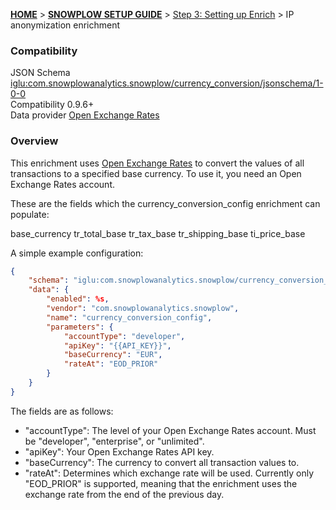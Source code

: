 <a name="top" />

[**HOME**](Home) > [**SNOWPLOW SETUP GUIDE**](Setting-up-Snowplow) > [Step 3: Setting up Enrich](Setting-up-enrich) > IP anonymization enrichment

### Compatibility

JSON Schema   [iglu:com.snowplowanalytics.snowplow/currency_conversion/jsonschema/1-0-0][schema]  
Compatibility 0.9.6+  
Data provider [Open Exchange Rates][openexchangerates]  

### Overview

This enrichment uses [Open Exchange Rates][openexchangerates] to convert the values of all transactions to a specified base currency. To use it, you need an Open Exchange Rates account.

These are the fields which the currency_conversion_config enrichment can populate:

base_currency
tr_total_base
tr_tax_base
tr_shipping_base
ti_price_base

A simple example configuration:

```json
{
    "schema": "iglu:com.snowplowanalytics.snowplow/currency_conversion_config/jsonschema/1-0-0",
    "data": {
        "enabled": %s,
        "vendor": "com.snowplowanalytics.snowplow",
        "name": "currency_conversion_config",
        "parameters": {
            "accountType": "developer",
            "apiKey": "{{API_KEY}}",
            "baseCurrency": "EUR",
            "rateAt": "EOD_PRIOR"
        }
    }
}
```

The fields are as follows:

* "accountType": The level of your Open Exchange Rates account. Must be "developer", "enterprise", or "unlimited".
* "apiKey": Your Open Exchange Rates API key.
* "baseCurrency": The currency to convert all transaction values to.
* "rateAt": Determines which exchange rate will be used. Currently only "EOD_PRIOR" is supported, meaning that the enrichment uses the exchange rate from the end of the previous day.

[schema]: http://iglucentral.com/schemas/com.snowplowanalytics.snowplow/currency_conversion/jsonschema/1-0-0
[openexchangerates]: https://openexchangerates.org/
